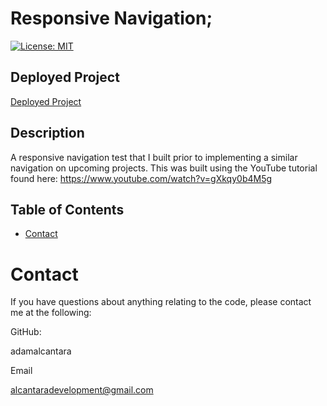 # Responsive Navigation;
  [![License: MIT](https://img.shields.io/badge/License-MIT-yellow.svg)](https://opensource.org/licenses/MIT)

  ## Deployed Project
  [Deployed Project](https://adamalcantara.github.io/responsive_nav/)

  ## Description 
A responsive navigation test that I built prior to implementing a similar navigation on upcoming projects.  This was built using the YouTube tutorial found here: https://www.youtube.com/watch?v=gXkqy0b4M5g
  ## Table of Contents 

  * [Contact](#contact)
  
  # Contact
  If you have questions about anything relating to the code, please contact me at the following: 

  
  GitHub: 

  adamalcantara 

  Email 

  alcantaradevelopment@gmail.com 

  

